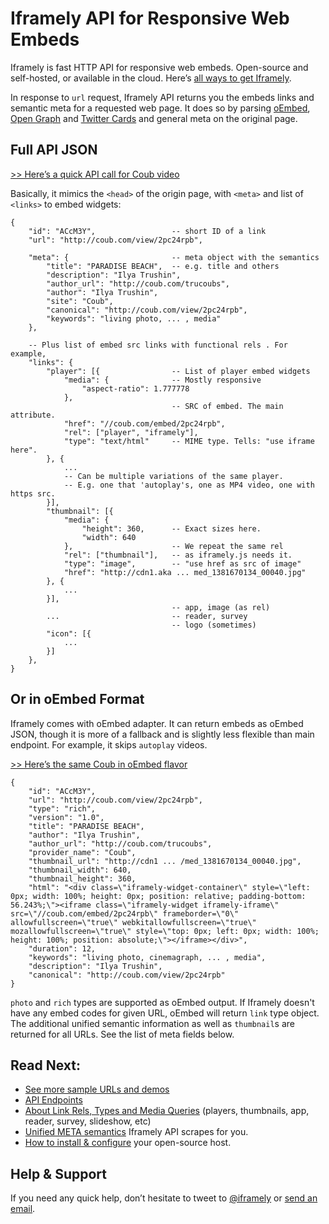 # Iframely API for Responsive Web Embeds

Iframely is fast HTTP API for responsive web embeds. Open-source and self-hosted, or available in the cloud. Here’s [all ways to get Iframely](http://iframely.com/get). 

In response to `url` request, Iframely API returns you the embeds links and semantic meta for a requested web page. It does so by parsing [oEmbed](http://oembed.com/), [Open Graph](http://ogp.me/) and [Twitter Cards](https://dev.twitter.com/docs/cards) and general meta on the original page. 


## Full API JSON

[>> Here’s a quick API call for Coub video](http://iframe.ly/ACcM3Y.json)

Basically, it mimics the `<head>` of the origin page, with `<meta>` and list of `<links>` to embed widgets:


    {
        "id": "ACcM3Y",                 -- short ID of a link
        "url": "http://coub.com/view/2pc24rpb",

        "meta": {                       -- meta object with the semantics
            "title": "PARADISE BEACH",  -- e.g. title and others
            "description": "Ilya Trushin",
            "author_url": "http://coub.com/trucoubs",
            "author": "Ilya Trushin",
            "site": "Coub",
            "canonical": "http://coub.com/view/2pc24rpb",
            "keywords": "living photo, ... , media"        
        },

        -- Plus list of embed src links with functional rels . For example,
        "links": {
            "player": [{                -- List of player embed widgets
                "media": {              -- Mostly responsive
                    "aspect-ratio": 1.777778
                },
                                        -- SRC of embed. The main attribute.
                "href": "//coub.com/embed/2pc24rpb",
                "rel": ["player", "iframely"],
                "type": "text/html"     -- MIME type. Tells: "use iframe here".
            }, {
                ... 
                -- Can be multiple variations of the same player. 
                -- E.g. one that 'autoplay's, one as MP4 video, one with https src.
            }],
            "thumbnail": [{
                "media": {
                    "height": 360,      -- Exact sizes here. 
                    "width": 640
                },                      -- We repeat the same rel
                "rel": ["thumbnail"],   -- as iframely.js needs it.
                "type": "image",        -- "use href as src of image"
                "href": "http://cdn1.aka ... med_1381670134_00040.jpg"
            }, {
                ...
            }],
                                        -- app, image (as rel)
            ...                         -- reader, survey
                                        -- logo (sometimes)
            "icon": [{
                ...
            }]
        },
    }



## Or in oEmbed Format

Iframely comes with oEmbed adapter. It can return embeds as oEmbed JSON, though it is more of a fallback and is slightly less flexible than main endpoint. For example, it skips `autoplay` videos.

[>> Here’s the same Coub in oEmbed flavor](http://iframe.ly/ACcM3Y.oembed)

	{
	    "id": "ACcM3Y",
	    "url": "http://coub.com/view/2pc24rpb",
	    "type": "rich",
	    "version": "1.0",
	    "title": "PARADISE BEACH",
	    "author": "Ilya Trushin",
	    "author_url": "http://coub.com/trucoubs",
	    "provider_name": "Coub",
	    "thumbnail_url": "http://cdn1 ... /med_1381670134_00040.jpg",
	    "thumbnail_width": 640,
	    "thumbnail_height": 360,
	    "html": "<div class=\"iframely-widget-container\" style=\"left: 0px; width: 100%; height: 0px; position: relative; padding-bottom: 56.243%;\"><iframe class=\"iframely-widget iframely-iframe\" src=\"//coub.com/embed/2pc24rpb\" frameborder=\"0\" allowfullscreen=\"true\" webkitallowfullscreen=\"true\" mozallowfullscreen=\"true\" style=\"top: 0px; left: 0px; width: 100%; height: 100%; position: absolute;\"></iframe></div>",
	    "duration": 12,
	    "keywords": "living photo, cinemagraph, ... , media",
	    "description": "Ilya Trushin",
	    "canonical": "http://coub.com/view/2pc24rpb"
	}

`photo` and `rich` types are supported as oEmbed output. If Iframely doesn't have any embed codes for given URL, oEmbed will return `link` type object. The additional unified semantic information as well as `thumbnail`s are returned for all URLs. See the list of meta fields below.


## Read Next:

 - [See more sample URLs and demos](http://iframely.com/domains)
 - [API Endpoints](http://iframely.com/docs/api)
 - [About Link Rels, Types and Media Queries](http://iframely.com/docs/links) (players, thumbnails, app, reader, survey, slideshow, etc)
 - [Unified META semantics](http://iframely.com/docs/meta) Iframely API scrapes for you.
 - [How to install & configure](http://iframely.com/docs/host) your open-source host. 


## Help & Support 

If you need any quick help, don’t hesitate to tweet to [@iframely](https://twitter.com/iframely) or [send an email](mailto:support@iframely.com).


